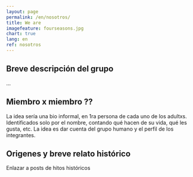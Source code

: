 ```yaml
---
layout: page
permalink: /en/nosotros/
title: We are
imagefeature: fourseasons.jpg
chart: true
lang: en
ref: nosotros
---
```


## Breve descripción del grupo

...

## Miembro x miembro ??

La idea sería una bio informal, en 1ra persona de cada uno de los adultxs. Identificados solo por el nombre, contando qué hacen de su vida, qué les gusta, etc. La idea es dar cuenta del grupo humano y el perfil de los integrantes.

## Origenes y breve relato histórico

Enlazar a posts de hitos históricos

